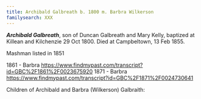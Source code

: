 ```yaml
---
title: Archibald Galbreath b. 1800 m. Barbra Wilkerson
familysearch: XXX
---
```

***Archibald Galbreath***, son of Duncan Galbreath and Mary Kelly, baptized at Killean and Kilchenzie 29 Oct 1800.  Died at Campbeltown, 13 Feb 1855.

Mashman listed in 1851

1861 - Barbra https://www.findmypast.com/transcript?id=GBC%2F1861%2F0023675920
1871 - Barbra https://www.findmypast.com/transcript?id=GBC%2F1871%2F0024730641

Children of Archibald and Barbra (Wilkerson) Galbraith:

[^birth]: [ScotlandsPeople](https://www.scotlandspeople.gov.uk/record-results?search_type=people&event=%28B%20OR%20C%20OR%20S%29&record_type%5B0%5D=opr_births&church_type=Old%20Parish%20Registers&dl_cat=church&dl_rec=church-births-baptisms&surname=galbreath&surname_so=exact&forename=archibald&forename_so=starts&sex=M&from_year=1800&to_year=1806&parent_names_so=exact&parent_name_two=kelly&parent_name_two_so=exact&record=Church%20of%20Scotland%20%28old%20parish%20registers%29%20Roman%20Catholic%20Church%20Other%20churches)

[^death]: [ScotlandsPeople](https://www.scotlandspeople.gov.uk/view-image/nrs_stat_deaths/23055)


